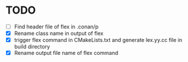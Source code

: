 # TODO
- [ ] Find header file of flex in .conan/p
- [X] Rename class name in output of flex
- [X] trigger flex command in CMakeLists.txt and generate lex.yy.cc file in
      build directory
- [X] Rename output file name of flex command
